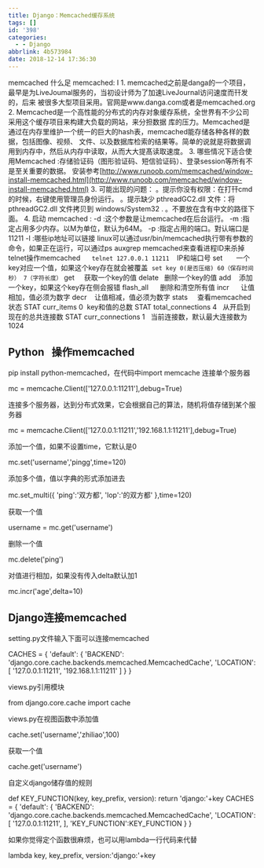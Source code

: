 ```yaml
---
title: Django：Memcached缓存系统
tags: []
id: '398'
categories:
  - - Django
abbrlink: 4b573984
date: 2018-12-14 17:36:30
---
```


memcached 什么足 memcached: I 1. memcached之前是danga的一个项目，最早是为LiveJoumal服务的，当初设计师为了加速LiveJournal访问速度而幵发的，后来 被很多大型项目采用。官网是www.danga.com或者是memcached.org 2. Memcached是一个高性能的分布式的内存对象缓存系统，全世界有不少公司采用这个缓存项目来构建大负载的网站，来分担数据 库的压力。Memcached是通过在内存里维护一个统一的巨大的hash表，memcached能存储各种各样的数据，包括图像、视频、 文件、以及数据库检索的结果等。简单的说就是将数据调用到内存中，然后从内存中读取，从而大大提髙读取速度。 3. 哪些情况下适合使用Memcached :存储验证码（图形验证码、短信验证码）、登录session等所有不是至关重要的数据。 安装参考[http://www.runoob.com/memcached/window-install-memcached.html](http://www.runoob.com/memcached/window-install-memcached.html) 3. 可能出现的问题： 。提示你没有权限：在打幵cmd的时候，右键使用管理员身份运行。 。提示缺少 pthreadGC2.dll 文件：将 pthreadGC2.dll 文件拷贝到 windows/System32 . 。不要放在含有中文的路径下面。 4. 启动 memcached : -d :这个参数是让memcached在后台运行。 -m :指定占用多少内存。以M为单位，默认为64M。 -p :指定占用的端口。對认端口是11211 -l :哪些ip地址可以链接 linux可以通过usr/bin/memcached执行带有参数的命令，如果正在运行，可以通过ps auxgrep memcached来查看进程ID来杀掉 telnet操作memcached      `telnet 127.0.0.1 11211`    IP和端口号 set       一个key对应一个值，如果这个key存在就会被覆盖  `set key 0(是否压缩) 60（保存时间秒） 7（字符长度）` get     获取一个key的值 delate   删除一个key的值 add    添加一个key，如果这个key存在侧会报错 flash\_all      删除和清空所有值 incr      让值相加，值必须为数字 decr    让值相减，值必须为数字 stats     查看memcached状态 STAT curr\_items 0  key和值的总数 STAT total\_connections 4   从开启到现在的总共连接数 STAT curr\_connections 1   当前连接数，默认最大连接数为1024

## Python   操作memcached

pip install python-memcached，在代码中import memcache 连接单个服务器

mc = memcache.Client(\['127.0.0.1:11211'\],debug=True)

连接多个服务器，达到分布式效果，它会根据自己的算法，随机将值存储到某个服务器

mc = memcache.Client(\['127.0.0.1:11211','192.168.1.1:11211'\],debug=True)

添加一个值，如果不设置time，它默认是0

mc.set('username','pingg',time=120)

添加多个值，值以字典的形式添加进去

mc.set\_multi({
    'ping':'双方都',
    'lop':'的双方都'
},time=120)

获取一个值

username = mc.get('username')

删除一个值

mc.delete('ping')

对值进行相加，如果没有传入delta默认加1

mc.incr('age',delta=10)

## Django连接memcached

setting.py文件输入下面可以连接memcached

CACHES = {
    'default': {
        'BACKEND': 'django.core.cache.backends.memcached.MemcachedCache',
        'LOCATION': \[
            '127.0.0.1:11211',
            '192.168.1.1:11211'
        \]
    }
}

views.py引用模块

from django.core.cache import cache

views.py在视图函数中添加值

cache.set('username','zhiliao',100)

获取一个值

cache.get('username')

自定义django储存值的规则

def KEY\_FUNCTION(key, key\_prefix, version):
    return 'django:'+key
CACHES = {
    'default': {
        'BACKEND': 'django.core.cache.backends.memcached.MemcachedCache',
        'LOCATION': \[
            '127.0.0.1:11211',
        \],
        'KEY\_FUNCTION':KEY\_FUNCTION
    }
}

如果你觉得定个函数很麻烦，也可以用lambda一行代码来代替

lambda key, key\_prefix, version:'django:'+key